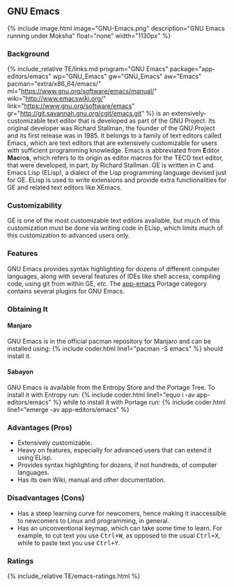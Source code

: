 ## GNU Emacs
{% include image.html image="GNU-Emacs.png" description="GNU Emacs running under Moksha" float="none" width="1130px" %}

### Background
{% include_relative TE/links.md program="GNU Emacs" package="app-editors/emacs" wp="GNU_Emacs" gw="GNU_Emacs" aw="Emacs" pacman="extra/x86_64/emacs/" ml="https://www.gnu.org/software/emacs/manual/" wiki="http://www.emacswiki.org/" link="https://www.gnu.org/software/emacs" gr="http://git.savannah.gnu.org/cgit/emacs.git" %} is an extensively-customizable text editor that is developed as part of the GNU Project. Its original developer was Richard Stallman, the founder of the GNU Project and its first release was in 1985. It belongs to a family of text editors called Emacs, which are text editors that are extensively customizable for users with sufficient programming knowledge. Emacs is abbreviated from <b>E</b>ditor <b>Mac</b>ro<b>s</b>, which refers to its origin as editor macros for the TECO text editor, that were developed, in part, by Richard Stallman. GE is written in C and Emacs Lisp (ELisp), a dialect of the Lisp programming language devised just for GE. ELisp is used to write extensions and provide extra functionalities for GE and related text editors like XEmacs.

### Customizability
GE is one of the most customizable text editors available, but much of this customization must be done via writing code in ELisp, which limits much of this customization to advanced users only.

### Features
GNU Emacs provides syntax highlighting for dozens of different computer languages, along with several features of IDEs like shell access, compiling code, using git from within GE, *etc.* The [app-emacs](http://gpo.zugaina.org/app-emacs/) Portage category contains several plugins for GNU Emacs.

### Obtaining It
#### Manjaro
GNU Emacs is in the official pacman repository for Manjaro and can be installed using:
{% include coder.html line1="pacman -S emacs" %}
should install it.

#### Sabayon
GNU Emacs is available from the Entropy Store and the Portage Tree. To install it with Entropy run:
{% include coder.html line1="equo i -av app-editors/emacs" %}
while to install it with Portage run:
{% include coder.html line1="emerge -av app-editors/emacs" %}

### Advantages (Pros)
* Extensively customizable.
* Heavy on features, especially for advanced users that can extend it using ELisp.
* Provides syntax highlighting for dozens, if not hundreds, of computer languages.
* Has its own Wiki, manual and other documentation.

### Disadvantages (Cons)
* Has a steep learning curve for newcomers, hence making it inaccessible to newcomers to Linux and programming, in general.
* Has an unconventional keymap, which can take some time to learn. For example, to cut text you use <kbd>Ctrl+W</kbd>, as opposed to the usual <kbd>Ctrl+X</kbd>, while to paste text you use <kbd>Ctrl+Y</kbd>.

### Ratings
{% include_relative TE/emacs-ratings.html %}
